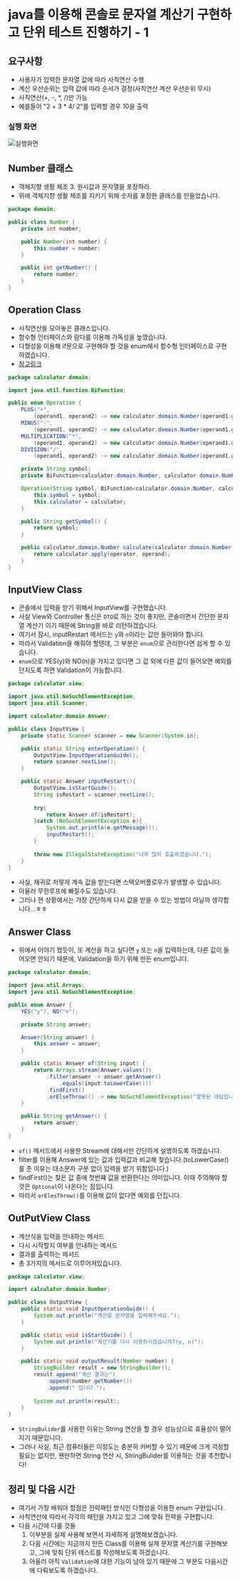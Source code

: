 # java를 이용해 콘솔로 문자열 계산기 구현하고 단위 테스트 진행하기 - 1

## 요구사항
- 사용자가 입력한 문자열 값에 따라 사칙연산 수행
- 계산 우산순위는 입력 값에 따라 순서가 결정(사칙연산 계산 우선순위 무시)
- 사칙연산(+, -, *, /)만 가능
- 예를들어 "2 + 3 * 4/ 2"를 입력할 경우 10을 출력

### 실행 화면
![실행화면](images/calculator1.PNG)

## Number 클래스
- 객체지향 생활 체조 3. 원시값과 문자열을 포장하라.
- 위에 객체지향 생활 체조를 지키기 위해 숫자를 포장한 클래스를 만들었습니다.

````java
package domain;

public class Number {
	private int number;

	public Number(int number) {
		this.number = number;
	}

	public int getNumber() {
		return number;
	}
}
````

## Operation Class 
- 사칙연산을 모아놓은 클래스입니다.
- 함수형 인터페이스와 람다를 이용해 가독성을 높였습니다.
- 다형성을 이용해 if문으로 구현해야 할 것을 enum에서 함수형 인터페이스로 구현하였습니다.
- [참고링크](https://www.slipp.net/questions/566)

```java
package calculator.domain;

import java.util.function.BiFunction;

public enum Operation {
	PLUS("+",
		(operand1, operand2) -> new calculator.domain.Number(operand1.getNumber() + operand2.getNumber())),
	MINUS("-",
		(operand1, operand2) -> new calculator.domain.Number(operand1.getNumber() - operand2.getNumber())),
	MULTIPLICATION("*",
		(operand1, operand2) -> new calculator.domain.Number(operand1.getNumber() * operand2.getNumber())),
	DIVISION("/",
		(operand1, operand2) -> new calculator.domain.Number(operand1.getNumber() / operand2.getNumber()));

	private String symbol;
	private BiFunction<calculator.domain.Number, calculator.domain.Number, calculator.domain.Number> calculator;

	Operation(String symbol, BiFunction<calculator.domain.Number, calculator.domain.Number, calculator.domain.Number> calculator) {
		this.symbol = symbol;
		this.calculator = calculator;
	}

	public String getSymbol() {
		return symbol;
	}

	public calculator.domain.Number calculate(calculator.domain.Number operator, calculator.domain.Number operand) {
		return calculator.apply(operator, operand);
	}
}
```

## InputView Class

- 콘솔에서 입력을 받기 위해서 InputView를 구현했습니다.
- 사실 View와 Controller 통신은 `DTO`로 하는 것이 좋지만, 콘솔이면서 간단한 문자열 계산기 이기 때문에 String을 바로 리턴하겠습니다.
- 여기서 잠시, inputRestart 메서드는 `y`와 `n`이라는 값만 들어와야 합니다.
- 따라서 Validation을 해줘야 할텐데, 그 부분은 `enum`으로 관리한다면 쉽게 할 수 있습니다.
- `enum`으로 YES(y)와 NO(n)을 가지고 있다면 그 값 외에 다른 값이 들어오면 예외를 던지도록 하면 Validation이 가능합니다.

````java
package calculator.view;

import java.util.NoSuchElementException;
import java.util.Scanner;

import calculator.domain.Answer;

public class InputView {
    private static Scanner scanner = new Scanner(System.in);

    public static String enterOperation() {
        OutputView.InputOperationGuide();
        return scanner.nextLine();
    }

    public static Answer inputRestart(){
        OutputView.isStartGuide();
        String isRestart = scanner.nextLine();
        
        try{
            return Answer.of(isRestart);
        }catch (NoSuchElementException e){
            System.out.println(e.getMessage());
            inputRestart();
        }
        
        throw new IllegalStateException("너무 많이 호출하셨습니다.");
    }
}
````

- 사실, 재귀로 저렇게 계속 값을 받는다면 스택오버플로우가 발생할 수 있습니다.
- 아울러 무한루프에 빠질수도 있습니다.
- 그러나 현 상황에서는 가장 간단하게 다시 값을 받을 수 있는 방법이 아닐까 생각합니다...ㅎㅎ

## Answer Class
- 위에서 이야기 했듯이, 또 계산을 하고 싶다면 `y` 또는 `n`을 입력하는데, 다른 값이 들어오면 안되기 때문에, Validation을 하기 위해 만든 enum입니다.

````java
package calculator.domain;

import java.util.Arrays;
import java.util.NoSuchElementException;

public enum Answer {
    YES("y"), NO("n");

    private String answer;

    Answer(String answer) {
        this.answer = answer;
    }

    public static Answer of(String input) {
        return Arrays.stream(Answer.values())
            .filter(answer -> answer.getAnswer()
                .equals(input.toLowerCase()))
            .findFirst()
            .orElseThrow(() -> new NoSuchElementException("잘못된 대답입니다. y 또는 n을 입력해주세요."));
    }

    public String getAnswer() {
        return answer;
    }
}
````

- `of()` 메서드에서 사용한 Stream에 대해서만 간단하게 설명하도록 하겠습니다.
- filter를 이용해 Answer에 있는 값과 입력값과 비교해 찾습니다.(toLowerCase()를 준 이유는 대소문자 구분 없이 입력을 받기 위함입니다.)
- findFirst()는 찾은 값 중에 첫번쨰 값을 반환한다는 의미입니다. 이때 주의해야 할 것은 `Optional`이 나온다는 점입니다.
- 따라서 `orElesThrow()`를 이용해 값이 없다면 예외를 던집니다.

## OutPutView Class
- 계산식을 입력을 안내하는 메서드
- 다시 시작할지 여부를 안내하는 메서드
- 결과를 출력하는 메서드
- 총 3가지의 메서드로 이루어져있습니다.

````java
package calculator.view;

import calculator.domain.Number;

public class OutputView {
    public static void InputOperationGuide() {
        System.out.println("계산할 문자열을 입력해주세요.");
    }

    public static void isStartGuide() {
        System.out.println("계산기를 다시 이용하시겠습니까?(y, n)");
    }

    public static void outputResult(Number number) {
        StringBuilder result = new StringBuilder();
        result.append("계산 결과는")
            .append(number.getNumber())
            .append(" 입니다.");
        
        System.out.println(result);
    }
}
````
- `StringBulider`를 사용한 이유는 String 연산을 할 경우 성능상으로 효율성이 떨어지기 때문입니다.
- 그러나 사실, 최근 컴퓨터들은 이정도는 충분히 커버할 수 있기 때문에 크게 걱정할 필요는 없지만, 왠만하면 String 연산 시, StringBulider를 이용하는 것을 추천합니다!

## 정리 및 다음 시간
- 여기서 가장 배워야 할점은 전략패턴 방식인 다형성을 이용한 enum 구현입니다.
- 사칙연산에 따라서 각각의 패턴을 가지고 있고 그에 맞춰 전략을 구현합니다.
- 다음 시간에 다룰 것들
    1. 이부분을 실제 사용해 보면서 자세하게 설명해보겠습니다.
    2. 다음 시간에는 지금까지 만든 Class를 이용해 실제 문자열 계산기를 구현해보고, 그에 맞춰 단위 테스트를 작성해보도록 하겠습니다.
    3. 아울러 아직 `Validation`에 대한 기능이 남아 있기 때문에 그 부분도 다음시간에 다뤄보도록 하겠습니다.
